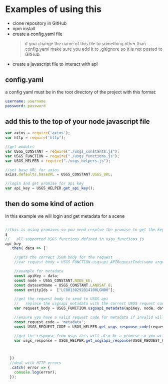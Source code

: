 # Examples of using this
* clone repository in GitHub
* npm install
* create a config.yaml file
  >if you change the name of this file to something other than config.yaml make sure you add it to .gitignore so it is not posted to GitHub.
* create a javascript file to interact with api



## config.yaml
a config yaml must be in the root directory of the project with this format:
```YAML
username: username
password: password
```

## add this to the top of your node javascript file
```javascript
var axios = require('axios');
var http = require('http');

//get modules
var USGS_CONSTANT = require("./usgs_constants.js");
var USGS_FUNCTION = require("./usgs_functions.js");
var USGS_HELPER = require("./usgs_helpers.js");

//set base URL for axios
axios.defaults.baseURL = USGS_CONSTANT.USGS_URL;

//login and get promise for api key
var api_key = USGS_HELPER.get_api_key();
```


## then do some kind of action
In this example we will login and get metadata for a scene
```javascript

//this is using promises so you need resolve the promise to get the key which is in the "data" object in this example.
s
//   all supported USGS functions defined in usgs_functions.js
api_key
  .then( data => {

    //gets the correct JSON body for the request
    //var request_body = USGS_FUNCTION.usgsapi_APIRequestCode(some arguments);

    //example for metadata
    const apiKey = data;
    const node = USGS_CONSTANT.NODE_EE;
    const datasetName = USGS_CONSTANT.LANDSAT_8;
    const entityIds =  ["LC80130292014100LGN00"];

    //get the request body to send to USGS api
    //   replace the usgsapi_metadata with the correct USGS request codes  in format usgsapi_requestcode all availabe are in the USGS_FUNCTIONs.js module check the api for required arguments
    var request_body = USGS_FUNCTION.usgsapi_metadata(apiKey, node, datasetName, entityIds);

    //ensure you have a valid request code for metadata if invalid will error out
    const request_code = 'metadata';
    const USGS_REQUEST_CODE = USGS_HELPER.get_usgs_response_code(request_code);

    //get the response from usgs this will also be a promise so you will have to deal with a promise to get data but the function will create an error when the response data has an error code from the USGS api.
    var usgs_response = USGS_HELPER.get_usgsapi_response(USGS_REQUEST_CODE, request_body);



  })
  //deal with HTTP errors
  .catch( error => {
    console.log(error);
  });
```
